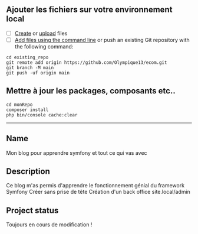 ## Ajouter les fichiers sur votre environnement local

- [ ] [Create](https://docs.gitlab.com/ee/user/project/repository/web_editor.html#create-a-file) or [upload](https://docs.gitlab.com/ee/user/project/repository/web_editor.html#upload-a-file) files
- [ ] [Add files using the command line](https://docs.gitlab.com/ee/gitlab-basics/add-file.html#add-a-file-using-the-command-line) or push an existing Git repository with the following command:

```
cd existing_repo
git remote add origin https://github.com/Olympique13/ecom.git
git branch -M main
git push -uf origin main
```


## Mettre à jour les packages, composants etc..
```
cd monRepo
composer install
php bin/console cache:clear
```

***

## Name
Mon blog pour apprendre symfony et tout ce qui vas avec

## Description
Ce blog m'as permis d'apprendre le fonctionnement génial du framework Symfony
Créer sans prise de tête
Création d'un back office site.local/admin

## Project status
Toujours en cours de modification !
